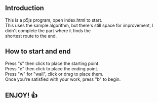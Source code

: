 ## Introduction  
This is a p5js program, open index.html to start.  
This uses the sample algorithm, but there's still space for improvement, I didn't complete the part where it finds the  
shortest route to the end.  
## How to start and end  
Press "s" then click to place the starting point.  
Press "e" then click to place the ending point.  
Press "w" for "wall", click or drag to place them.  
Once you're satisfied with your work, press "b" to begin.  
 ## ENJOY!   :thumbsup:
